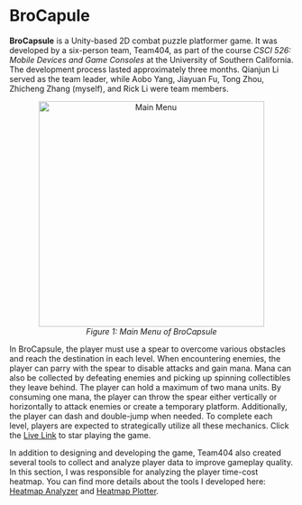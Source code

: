 # BroCapule

**BroCapsule** is a Unity-based 2D combat puzzle platformer game. It was developed by a six-person team, Team404, as part of the course *CSCI 526: Mobile Devices and Game Consoles* at the University of Southern California. The development process lasted approximately three months. Qianjun Li served as the team leader, while Aobo Yang, Jiayuan Fu, Tong Zhou, Zhicheng Zhang (myself), and Rick Li were team members.  

<p align="center">
  <img src="https://github.com/user-attachments/assets/6fc341f2-da44-4216-be4c-77d9026ae0bc" height="400" alt="Main Menu"/>
  </br>
  <em>Figure 1: Main Menu of BroCapsule</em>
</p>  

In BroCapsule, the player must use a spear to overcome various obstacles and reach the destination in each level. When encountering enemies, the player can parry with the spear to disable attacks and gain mana. Mana can also be collected by defeating enemies and picking up spinning collectibles they leave behind. The player can hold a maximum of two mana units. By consuming one mana, the player can throw the spear either vertically or horizontally to attack enemies or create a temporary platform. Additionally, the player can dash and double-jump when needed. To complete each level, players are expected to strategically utilize all these mechanics. Click the [Live Link](https://julianli515.github.io/Team404Gold/) to star playing the game.

In addition to designing and developing the game, Team404 also created several tools to collect and analyze player data to improve gameplay quality. In this section, I was responsible for analyzing the player time-cost heatmap. You can find more details about the tools I developed here: [Heatmap Analyzer](https://github.com/CSCI-526/main-team404/blob/main/Assets/Scripts/Analytics/HeatmapAnalyzer/HeatmapAnalyzer.cs) and [Heatmap Plotter](https://github.com/zhichzhang/heatmap-analyzer-plotter).
